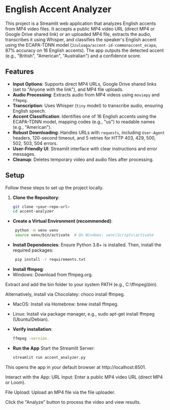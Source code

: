 # English Accent Analyzer

This project is a Streamlit web application that analyzes English accents from MP4 video files. It accepts a public MP4 video URL (direct MP4 or Google Drive shared link) or an uploaded MP4 file, extracts the audio, transcribes it using Whisper, and classifies the speaker's English accent using the ECAPA-TDNN model (`Jzuluaga/accent-id-commonaccent_ecapa`, 87% accuracy on 16 English accents). The app outputs the detected accent (e.g., "British", "American", "Australian") and a confidence score.

## Features
- **Input Options**: Supports direct MP4 URLs, Google Drive shared links (set to "Anyone with the link"), and MP4 file uploads.
- **Audio Processing**: Extracts audio from MP4 videos using `moviepy` and `ffmpeg`.
- **Transcription**: Uses Whisper (`tiny` model) to transcribe audio, ensuring English speech.
- **Accent Classification**: Identifies one of 16 English accents using the ECAPA-TDNN model, mapping codes (e.g., "us") to readable names (e.g., "American").
- **Robust Downloading**: Handles URLs with `requests`, including `User-Agent` headers, 120-second timeout, and 5 retries for HTTP 403, 429, 500, 502, 503, 504 errors.
- **User-Friendly UI**: Streamlit interface with clear instructions and error messages.
- **Cleanup**: Deletes temporary video and audio files after processing.

## Setup
Follow these steps to set up the project locally.

1. **Clone the Repository**:
   ```bash
   git clone <your-repo-url>
   cd accent-analyzer

- **Create a Virtual Environment (recommended)**:
  ```bash
   python -m venv venv
   source venv/bin/activate  # On Windows: venv\Scripts\activate
- **Install Dependencies**:
Ensure Python 3.8+ is installed. Then, install the required packages:
  ```bash
   pip install -r requirements.txt
- **Install ffmpeg**:
- Windows:
Download from ffmpeg.org.

Extract and add the bin folder to your system PATH (e.g., C:\ffmpeg\bin).

Alternatively, install via Chocolatey: choco install ffmpeg.
- MacOS:
Install via Homebrew: brew install ffmpeg.

- Linux:
Install via package manager, e.g., sudo apt-get install ffmpeg (Ubuntu/Debian).

- **Verify installation**:
  ```bash
  ffmpeg -version.

- **Run the App**
Start the Streamlit Server:
  ```bash
  streamlit run accent_analyzer.py
This opens the app in your default browser at http://localhost:8501.

Interact with the App:
URL Input: Enter a public MP4 video URL (direct MP4 or Loom).

File Upload: Upload an MP4 file via the file uploader.

Click the "Analyze" button to process the video and view results.



